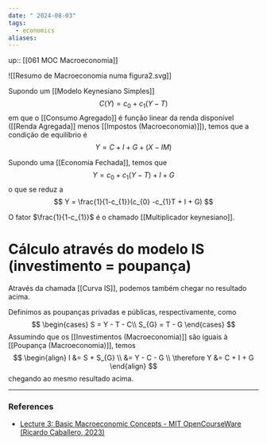 ```yaml
---
date: " 2024-08-03"
tags:
  - economics
aliases:
---
```


up:: [[061 MOC Macroeconomia]]

![[Resumo de Macroeconomia numa figura2.svg]]

Supondo um [[Modelo Keynesiano Simples]]
$$
C(Y) = c_{0} + c_{1} (Y-T)
$$
em que o [[Consumo Agregado]] é função linear da renda disponível ([[Renda Agregada]] menos [[Impostos (Macroeconomia)]]), temos que a condição de equilíbrio é
$$
Y = C + I + G + (X-IM)
$$

Supondo uma [[Economia Fechada]], temos que
$$
Y = c_{0} + c_{1}(Y-T) + I + G
$$
o que se reduz a
$$
Y = \frac{1}{1-c_{1}}(c_{0} -c_{1}T + I + G)
$$

O fator $\frac{1}{1-c_{1}}$ é o chamado [[Multiplicador keynesiano]].

# Cálculo através do modelo IS (investimento = poupança)
Através da chamada [[Curva IS]], podemos também chegar no resultado acima.

Definimos as poupanças privadas e públicas, respectivamente, como
$$
\begin{cases}
S = Y - T - C\\
S_{G} = T - G
\end{cases}
$$
Assumindo que os [[Investimentos (Macroeconomia)]] são iguais à [[Poupança (Macroeconomia)]], temos
$$
\begin{align}
I &= S + S_{G} \\
&= Y - C - G \\
\therefore Y &= C + I + G
\end{align}
$$
chegando ao mesmo resultado acima.

---
### References
- [Lecture 3: Basic Macroeconomic Concepts - MIT OpenCourseWare (Ricardo Caballero, 2023)](https://www.youtube.com/watch?v=fxrwTj2i_S4&list=PLUl4u3cNGP62EXoZ4B3_Ob7lRRwpGQxkb&index=3)
